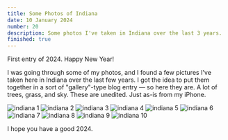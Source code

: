 ```yaml
---
title: Some Photos of Indiana
date: 10 January 2024
number: 20
description: Some photos I've taken in Indiana over the last 3 years.
finished: true
---
```


First entry of 2024. Happy New Year!

I was going through some of my photos, and I found a few pictures I've taken here in Indiana over the last few years. I got the idea to put them together in a sort of "gallery"-type blog entry — so here they are. A lot of trees, grass, and sky. These are unedited. Just as-is from my iPhone.

![indiana 1](../static/images/indiana/1.jpeg "indiana 1")
![indiana 2](../static/images/indiana/2.jpeg "indiana 2")
![indiana 3](../static/images/indiana/3.jpeg "indiana 3")
![indiana 4](../static/images/indiana/4.jpeg "indiana 4")
![indiana 5](../static/images/indiana/5.jpeg "indiana 5")
![indiana 6](../static/images/indiana/6.jpeg "indiana 6")
![indiana 7](../static/images/indiana/7.jpeg "indiana 7")
![indiana 8](../static/images/indiana/8.jpeg "indiana 8")
![indiana 9](../static/images/indiana/9.jpeg "indiana 9")
![indiana 10](../static/images/indiana/10.jpeg "indiana 10")

I hope you have a good 2024.
